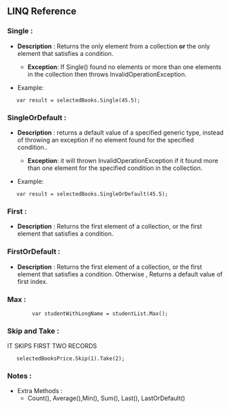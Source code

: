 
## LINQ  Reference

### Single :
- **Description** : Returns the only element from a collection **or** the only element that satisfies a condition. 
  - **Exception**:  If Single() found no elements or more than one elements in the collection then throws InvalidOperationException.

- Example: 
 
 ```
    var result = selectedBooks.Single(45.5);

 ```


### SingleOrDefault :
- **Description** :  returns a default value of a specified generic type, instead of throwing an exception if no element found for the specified condition.. 
  - **Exception**:  it will thrown InvalidOperationException if it found more than one element for the specified condition in the collection.

- Example: 
 
 ```
    var result = selectedBooks.SingleOrDefault(45.5);

```

### First :
- **Description** :  Returns the first element of a collection, or the first element that satisfies a condition.



### FirstOrDefault :
- **Description** :  Returns the first element of a collection, or the first element that satisfies a condition. Otherwise , Returns a default value of first index.


### Max :

```
        var studentWithLongName = studentList.Max();

```

### Skip and Take :     
 IT SKIPS FIRST TWO RECORDS

```
   selectedBooksPrice.Skip(1).Take(2); 

```


### Notes :
- Extra Methods : 
    -  Count(), Average(),Min(), Sum(), Last(), LastOrDefault()	